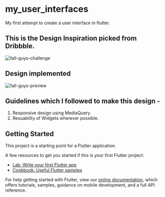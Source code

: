 # my_user_interfaces

My first attempt to create a user interface in flutter.


## This is the Design Inspiration picked from Dribbble.



![fall-guys-challenge](https://user-images.githubusercontent.com/34833761/95182618-7d3bb380-07e2-11eb-8cca-8ab30fcbd1fd.JPG)



## Design implemented



![fall-guys-preview](https://user-images.githubusercontent.com/34833761/95183084-179bf700-07e3-11eb-9f95-8a4c402829da.gif)





## Guidelines which I followed to make this design - 

1) Responsive design using MediaQuery.
2) Resuability of Widgets wherever possible.


## Getting Started

This project is a starting point for a Flutter application.

A few resources to get you started if this is your first Flutter project:

- [Lab: Write your first Flutter app](https://flutter.dev/docs/get-started/codelab)
- [Cookbook: Useful Flutter samples](https://flutter.dev/docs/cookbook)

For help getting started with Flutter, view our
[online documentation](https://flutter.dev/docs), which offers tutorials,
samples, guidance on mobile development, and a full API reference.
